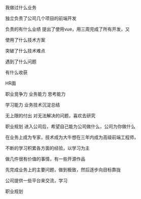 我做过什么业务

独立负责了公司几个项目的前端开发

负责的有什么业绩
提出了使用vue，用三周完成了所有开发，又

使用了什么技术方案

突破了什么技术难点

遇到了什么问题

有什么收获



HR面

职业竞争力
业务能力
思考能力

学习能力
业务技术沉淀总结

无上限的付出
对无法解决的问题，喜欢去研究

职业规划
进入公司后，希望自己能为公司做什么，公司为你做什么

在业务上成为专家，技术成为大牛想在三年内成为高级前端工程师，

不断的学习积累各方面的经验，以学习为主

做几件很有价值的事情，有一些开源作品

先完成业务上的主要问题，做到极致，然后逐步向目标靠拢

公司提供一些平台来交流，学习

职业规划
